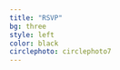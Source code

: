 ```yaml
---
title: "RSVP"
bg: three
style: left
color: black
circlephoto: circlephoto7
---
```

<div data-paperform-id="bmamessp"></div><script>(function() {var script = document.createElement('script'); script.src = "https://paperform.co/__embed"; document.body.appendChild(script); })()</script>
